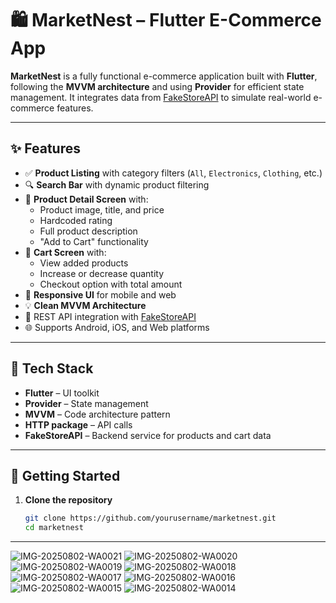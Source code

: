 # 🛍️ MarketNest – Flutter E-Commerce App

**MarketNest** is a fully functional e-commerce application built with **Flutter**, 
following the **MVVM architecture** and using **Provider** for efficient state management. 
It integrates data from [FakeStoreAPI](https://fakestoreapi.com/) to simulate real-world e-commerce features.

---

## ✨ Features

- ✅ **Product Listing** with category filters (`All`, `Electronics`, `Clothing`, etc.)
- 🔍 **Search Bar** with dynamic product filtering
- 📄 **Product Detail Screen** with:
  - Product image, title, and price
  - Hardcoded rating
  - Full product description
  - "Add to Cart" functionality
- 🛒 **Cart Screen** with:
  - View added products
  - Increase or decrease quantity
  - Checkout option with total amount
- 🔄 **Responsive UI** for mobile and web
- 💡 **Clean MVVM Architecture**
- 🔌 REST API integration with [FakeStoreAPI](https://fakestoreapi.com/)
- 🌐 Supports Android, iOS, and Web platforms

---

## 🧰 Tech Stack

- **Flutter** – UI toolkit
- **Provider** – State management
- **MVVM** – Code architecture pattern
- **HTTP package** – API calls
- **FakeStoreAPI** – Backend service for products and cart data

---

## 🚀 Getting Started

1. **Clone the repository**  
   ```bash
   git clone https://github.com/yourusername/marketnest.git
   cd marketnest

--------------------------------
![IMG-20250802-WA0021](https://github.com/user-attachments/assets/c9b03b37-4681-46b7-981e-fc4e0add5321)
![IMG-20250802-WA0020](https://github.com/user-attachments/assets/81ac27f7-2b6b-4577-ba65-c35c70c2018f)
![IMG-20250802-WA0019](https://github.com/user-attachments/assets/c3eb4833-ce37-4f47-9010-7523284dc48f)
![IMG-20250802-WA0018](https://github.com/user-attachments/assets/59034a79-cf2e-45e8-a8d4-8826fadba2e6)
![IMG-20250802-WA0017](https://github.com/user-attachments/assets/412a19ee-6312-47ab-b41c-5bb9e3d7055b)
![IMG-20250802-WA0016](https://github.com/user-attachments/assets/557fdced-f574-45a9-8b78-494555031ee5)
![IMG-20250802-WA0015](https://github.com/user-attachments/assets/e997033c-72ce-43ee-8dce-0b3864dc088a)
![IMG-20250802-WA0014](https://github.com/user-attachments/assets/c2a7b498-1351-456e-bc10-1354441f6948)
